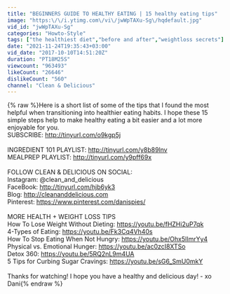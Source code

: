 ```yaml
---
title: "BEGINNERS GUIDE TO HEALTHY EATING | 15 healthy eating tips"
image: "https:\/\/i.ytimg.com\/vi\/jwWpTAXu-Sg\/hqdefault.jpg"
vid_id: "jwWpTAXu-Sg"
categories: "Howto-Style"
tags: ["the healthiest diet","before and after","weightloss secrets"]
date: "2021-11-24T19:35:43+03:00"
vid_date: "2017-10-10T14:51:20Z"
duration: "PT18M25S"
viewcount: "963493"
likeCount: "26646"
dislikeCount: "560"
channel: "Clean & Delicious"
---
```

{% raw %}Here is a short list of some  of the tips that I found the most helpful when transitioning into healthier eating habits.  I hope these 15 simple steps help to make healthy eating a bit easier and a lot more enjoyable for you.<br />SUBSCRIBE: <a rel="nofollow" target="blank" href="http://tinyurl.com/o9kgp5j">http://tinyurl.com/o9kgp5j</a><br /><br />INGREDIENT 101 PLAYLIST: <a rel="nofollow" target="blank" href="http://tinyurl.com/y8b89lnv">http://tinyurl.com/y8b89lnv</a><br />MEALPREP PLAYLIST: <a rel="nofollow" target="blank" href="http://tinyurl.com/y9pff69x">http://tinyurl.com/y9pff69x</a><br /><br />FOLLOW CLEAN &amp; DELICIOUS ON SOCIAL:<br />Instagram: @clean_and_delicious<br />FaceBook: <a rel="nofollow" target="blank" href="http://tinyurl.com/hjb6yk3">http://tinyurl.com/hjb6yk3</a><br />Blog: <a rel="nofollow" target="blank" href="http://cleananddelicious.com">http://cleananddelicious.com</a><br />Pinterest: <a rel="nofollow" target="blank" href="https://www.pinterest.com/danispies/">https://www.pinterest.com/danispies/</a><br /><br />MORE HEALTH + WEIGHT LOSS TIPS<br />How To Lose Weight Without Dieting: <a rel="nofollow" target="blank" href="https://youtu.be/fHZHi2uP7qk">https://youtu.be/fHZHi2uP7qk</a><br />4-Types of Eating: <a rel="nofollow" target="blank" href="https://youtu.be/Fk3Cq4Vh40s">https://youtu.be/Fk3Cq4Vh40s</a><br />How To Stop Eating When Not Hungry: <a rel="nofollow" target="blank" href="https://youtu.be/Ohx5lImrYy4">https://youtu.be/Ohx5lImrYy4</a><br />Physical vs. Emotional Hunger: <a rel="nofollow" target="blank" href="https://youtu.be/ac0zcI8XTSo">https://youtu.be/ac0zcI8XTSo</a><br />Detox 360: <a rel="nofollow" target="blank" href="https://youtu.be/5RQ2nL9m4UA">https://youtu.be/5RQ2nL9m4UA</a><br />5 Tips for Curbing Sugar Cravings: <a rel="nofollow" target="blank" href="https://youtu.be/sG6_SmU0mkY">https://youtu.be/sG6_SmU0mkY</a><br /><br />Thanks for watching! I hope you have a healthy and delicious day! - xo Dani{% endraw %}
